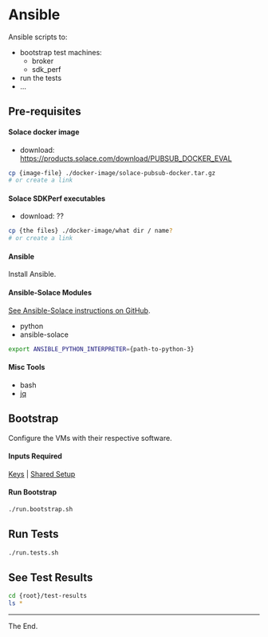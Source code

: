 # Ansible

Ansible scripts to:
- bootstrap test machines:
  - broker
  - sdk_perf
- run the tests
- ...


## Pre-requisites

#### Solace docker image
- download: https://products.solace.com/download/PUBSUB_DOCKER_EVAL
````bash
cp {image-file} ./docker-image/solace-pubsub-docker.tar.gz
# or create a link
````

#### Solace SDKPerf executables
- download: ??
````bash
cp {the files} ./docker-image/what dir / name?
# or create a link
````

#### Ansible

Install Ansible.

#### Ansible-Solace Modules

[See Ansible-Solace instructions on GitHub](https://github.com/solace-iot-team/ansible-solace).

- python
- ansible-solace

````bash
export ANSIBLE_PYTHON_INTERPRETER={path-to-python-3}
````

#### Misc Tools
- bash
- [jq](https://stedolan.github.io/jq/download/)

## Bootstrap

Configure the VMs with their respective software.
#### Inputs Required

[Keys](../keys) |
[Shared Setup](./shared-setup)

#### Run Bootstrap
````bash
./run.bootstrap.sh
````

## Run Tests
````bash
./run.tests.sh
````

## See Test Results

````bash
cd {root}/test-results
ls *
````

---
The End.
